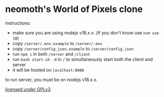 # neomoth's World of Pixels clone

instructions:
- make sure you are using nodejs v18.x.x. (if you don't know use `nvm use 18`)
- copy `/server/.env.example` to `/server/.env`
- copy `/server/config.json.example` to `/server/config.json`
- run `npm i` in both `/server` and `/client`
- run `bash start.sh -d` in `/` to simultaneously start both the client and server
- it will be hosted on `localhost:8080`

to run server, you must be on nodejs v18.x.x.

[licensed under GPLv3](https://github.com/neomoth/owopclone/LICENSE).